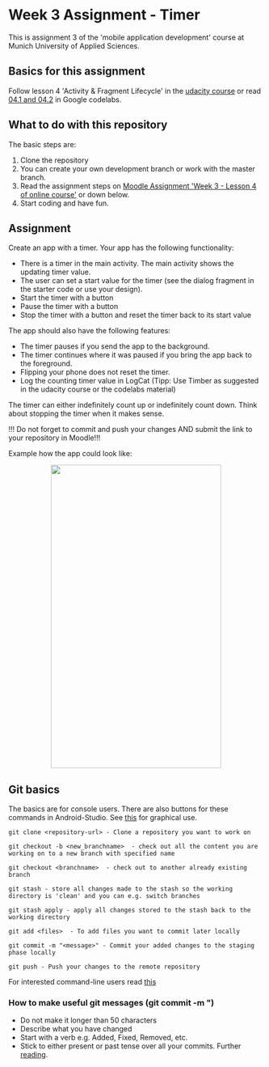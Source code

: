 Week 3 Assignment - Timer
=====================
This is assignment 3 of the 'mobile application development' course at Munich University of Applied Sciences.

## Basics for this assignment
Follow lesson 4 'Activity & Fragment Lifecycle' in the [udacity course](https://www.udacity.com/course/developing-android-apps-with-kotlin--ud9012)
or read [04.1 and 04.2](https://codelabs.developers.google.com/android-kotlin-fundamentals/) in Google codelabs.


## What to do with this repository

The basic steps are:

1. Clone the repository
2. You can create your own development branch or work with the master branch. 
3. Read the assignment steps on [Moodle Assignment 'Week 3 - Lesson 4 of online course'](https://moodle.hm.edu/mod/assign/view.php?id=809034) or down below.
4. Start coding and have fun.

## Assignment
Create an app with a timer. Your app has the following functionality:
* There is a timer in the main activity. The main activity shows the updating timer value. 
* The user can set a start value for the timer (see the dialog fragment in the starter code or use your design).
* Start the timer with a button
* Pause the timer with a button
* Stop the timer with a button and reset the timer back to its start value

The app should also have the following features:
* The timer pauses if you send the app to the background.
* The timer continues where it was paused if you bring the app back to the foreground.
* Flipping your phone does not reset the timer.  
* Log the counting timer value in LogCat (Tipp: Use Timber as suggested in the udacity course or the codelabs material)

The timer can either indefinitely count up or indefinitely count down. Think about stopping the timer when it makes sense.

!!! Do not forget to commit and push your changes AND submit the link to your repository in Moodle!!!

Example how the app could look like:
<p align="center">
  <img width="337" height="600" src="https://github.com/mobileappdevhm20/w3/blob/master/doc/timer_example.png">
</p>

## Git basics
The basics are for console users. There are also buttons for these commands in Android-Studio.
See [this](https://stackoverflow.com/questions/52565212/how-to-easy-commit-android-studio) for graphical use.

```
git clone <repository-url> - Clone a repository you want to work on
```
```
git checkout -b <new_branchname>  - check out all the content you are working on to a new branch with specified name
```
```
git checkout <branchname>  - check out to another already existing branch
```
```
git stash - store all changes made to the stash so the working directory is 'clean' and you can e.g. switch branches
```
```
git stash apply - apply all changes stored to the stash back to the working directory
```
```
git add <files>  - To add files you want to commit later locally
```
```
git commit -m "<message>" - Commit your added changes to the staging phase locally
```
```
git push - Push your changes to the remote repository
```

For interested command-line users read [this](https://git-scm.com/doc)

### How to make useful git messages (git commit -m "<message>)
* Do not make it longer than 50 characters
* Describe what you have changed
* Start with a verb e.g. Added, Fixed, Removed, etc.
* Stick to either present or past tense over all your commits.
Further [reading](https://dev.to/jacobherrington/how-to-write-useful-commit-messages-my-commit-message-template-20n9).





